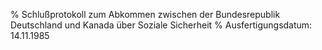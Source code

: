 % Schlußprotokoll zum Abkommen zwischen der Bundesrepublik Deutschland und Kanada über Soziale Sicherheit
% Ausfertigungsdatum: 14.11.1985
 